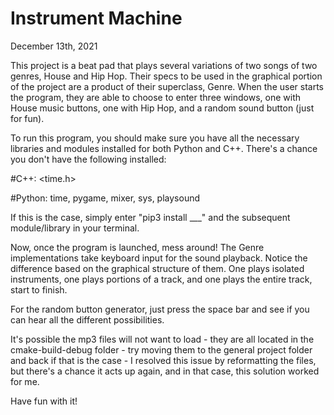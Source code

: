 # Instrument Machine
December 13th, 2021

This project is a beat pad that plays several variations of two songs of two genres, House and Hip Hop. Their specs 
to be used in the graphical portion of the project are a product of their superclass, Genre. When the user starts 
the program, they are able to choose to enter three windows, one with House music buttons, one with Hip Hop, and 
a random sound button (just for fun).

To run this program, you should make sure you have all the necessary libraries and modules installed for both
Python and C++. There's a chance you don't have the following installed:

#C++:
<time.h>
<string>
<filesystem>

#Python:
time, pygame, mixer, sys, playsound



If this is the case, simply enter "pip3 install ___" and the subsequent module/library in your terminal.

Now, once the program is launched, mess around! The Genre implementations take keyboard input for the sound playback.
Notice the difference based on the graphical structure of them. One plays isolated instruments, one plays portions
of a track, and one plays the entire track, start to finish.

For the random button generator, just press the space bar and see if you can hear all the different possibilities.

It's possible the mp3 files will not want to load - they are all located in the cmake-build-debug folder - try moving them to the 
general project folder and back if that is the case - I resolved this issue by reformatting the files, but there's a chance
it acts up again, and in that case, this solution worked for me.

Have fun with it!
  

